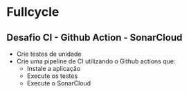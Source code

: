 # Fullcycle

## Desafio CI - Github Action - SonarCloud

- Crie testes de unidade
- Crie uma pipeline de CI utilizando o Github actions que:
    - Instale a aplicação
    - Execute os testes
    - Execute o SonarCloud